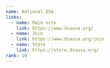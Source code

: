 ```yaml
---
name: National DSA
links:
  - name: Main site
    link: https://www.dsausa.org/
  - name: Join
    link: https://www.dsausa.org/join
  - name: Store
    link: https://store.dsausa.org/
rank: 10
---
```

